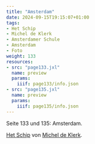 ```yaml
---
title: "Amsterdam"
date: 2024-09-15T19:15:07+01:00
tags:
- Het Schip
- Michel de Klerk
- Amsterdamer Schule
- Amsterdam
- Foto
weight: 133
resources:
- src: "page133.jxl"
  name: preview
  params:
    iiif: page133/info.json
- src: "page135.jxl"
  name: preview
  params:
    iiif: page135/info.json
---
```


Seite 133 und 135: Amsterdam.
<!--more-->
[Het Schip](/tags/Het-Schip) von [Michel de Klerk](/tags/Michel-de-Klerk).
